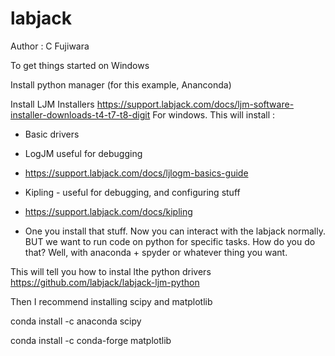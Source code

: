 # labjack

Author : C Fujiwara

To get things started on Windows

Install python manager (for this example, Ananconda)

Install LJM Installers
https://support.labjack.com/docs/ljm-software-installer-downloads-t4-t7-t8-digit
For windows. This will install :
- Basic drivers
- LogJM useful for debugging
- https://support.labjack.com/docs/ljlogm-basics-guide
- Kipling - useful for debugging, and configuring stuff
- https://support.labjack.com/docs/kipling

- One you install that stuff. Now you can interact with the labjack normally. BUT we want to run code on python for specific tasks. How do you do that? Well, with anaconda + spyder or whatever thing you want.


This will tell you how to instal lthe python drivers
https://github.com/labjack/labjack-ljm-python

Then I recommend installing scipy and matplotlib

conda install -c anaconda scipy

conda install -c conda-forge matplotlib

